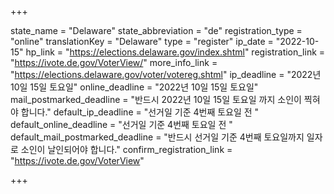 +++

state_name = "Delaware"
state_abbreviation = "de"
registration_type = "online"
translationKey = "Delaware"
type = "register"
ip_date = "2022-10-15"
hp_link = "https://elections.delaware.gov/index.shtml"
registration_link = "https://ivote.de.gov/VoterView/"
more_info_link = "https://elections.delaware.gov/voter/votereg.shtml"
ip_deadline = "2022년 10일 15일 토요일"
online_deadline = "2022년 10일 15일 토요일"
mail_postmarked_deadline = "반드시 2022년 10일 15일 토요일 까지 소인이 찍혀야 합니다."
default_ip_deadline = "선거일 기준 4번째 토요일 전 "
default_online_deadline = "선거일 기준 4번째 토요일 전 "
default_mail_postmarked_deadline = "반드시 선거일 기준 4번째 토요일까지 일자로 소인이 날인되어야 합니다."
confirm_registration_link = "https://ivote.de.gov/VoterView"

+++
